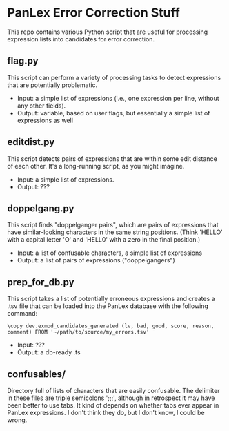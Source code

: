 # PanLex Error Correction Stuff

This repo contains various Python script that are useful for processing expression lists into candidates for error correction.

## flag.py

This script can perform a variety of processing tasks to detect expressions that are potentially problematic.

 - Input: a simple list of expressions (i.e., one expression per line, without any other fields).
 - Output: variable, based on user flags, but essentially a simple list of expressions as well 

## editdist.py

This script detects pairs of expressions that are within some edit distance of each other. It's a long-running script, as you might imagine.

 - Input: a simple list of expressions.
 - Output: ???

## doppelgang.py

This script finds "doppelganger pairs", which are pairs of expressions that have similar-looking characters in the same string positions. (Think 'HELLO' with a capital letter 'O' and 'HELL0' with a zero in the final position.)

 - Input: a list of confusable characters, a simple list of expressions
 - Output: a list of pairs of expressions ("doppelgangers")

## prep_for_db.py

This script takes a list of potentially erroneous expressions and creates a .tsv file that can be loaded into the PanLex database with the following command:

```
\copy dev.exmod_candidates_generated (lv, bad, good, score, reason, comment) FROM '~/path/to/source/my_errors.tsv'
```

 - Input: ???
 - Output: a db-ready .ts

## confusables/

Directory full of lists of characters that are easily confusable. The delimiter in these files are triple semicolons ';;;', although in retrospect it may have been better to use tabs. It kind of depends on whether tabs ever appear in PanLex expressions. I don't think they do, but I don't know, I could be wrong.

